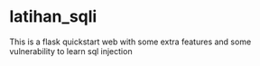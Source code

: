 # latihan_sqli

This is a flask quickstart web with some extra features and some vulnerability to learn sql injection

